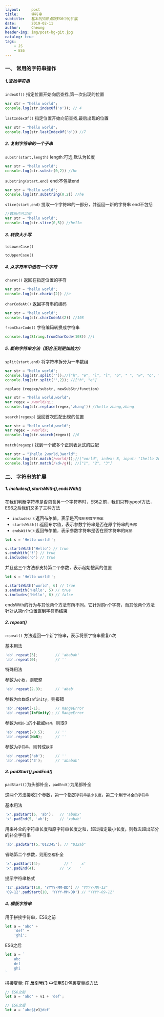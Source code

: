 ```yaml
---
layout:     post
title:      字符串
subtitle:   基本的知识点跟ES6中的扩展
date:       2019-02-11
author:     Cheung
header-img: img/post-bg-git.jpg
catalog: true
tags:
    - JS
    - ES6
---
```


### 一、 常用的字符串操作

##### 1.查找字符串

`indexOf()` 指定位置开始向后查找,第一次出现的位置

```js
var str = "hello world"; 
console.log(str.indexOf('o')); // 4
```

`lastIndexOf()`  指定位置开始向前查找,最后出现的位置

```js
var str = "hello world"; 
console.log(str.lastIndexOf('o')) //7
```

##### 2. 复制字符串的一个子串

`substr(start,length)` length:可选,默认为长度 


```js
var str = "hello world"; 
console.log(str.substr(0,2)) //he
```

`substring(start,end)` end:不包括end


```js
var str = "hello world"; 
console.log(str.substring(0,2)) //he
```

`slice(start,end)` 提取一个字符串的一部分，并返回一新的字符串 end不包括

```js
//数组也可以用
var str = "hello world"; 
console.log(str.slice(0,5)) //hello
```

##### 3. 转换大小写

`toLowerCase()`

`toUpperCase()`

##### 4. 从字符串中选取一个字符

`charAt()` 返回在指定位置的字符

```js
var str = "hello world"; 
console.log(str.charAt(2)) //e
```

`charCodeAt()`  返回字符串的编码

```js
var str = "hello world"; 
console.log(str.charCodeAt(2)) //108
```

`fromCharCode()` 字符编码转换成字符串

```js
console.log(String.fromCharCode(108)) //l
```

##### 5. 新的字符串方法（配合正则更加给力）


`split(start,end)` 将字符串拆分为一串数组

```js
var str = "hello world"; 
console.log(str.split(''));//["h", "e", "l", "l", "o", " ", "w", "o", "r", "l", "d"]
console.log(str.split('',2)); //["h", "e"]
```


`replace (regexp/substr, newSubStr/function)`

```js
var str = "hello world,world"; 
var regex = /world/gi;
console.log(str.replace(regex,'zhang')) //hello zhang,zhang
```

`search(regexp)` 返回首次匹配出现的位置

```js
var str = "hello world,world"; 
var regex = /world/;
console.log(str.search(regex)) //6
```

`match(regexp)` 找到一个或多个正则表达式的匹配

```js
var str = "1hello 2world,3world"; 
console.log(str.match(/world/));//["world", index: 8, input: "1hello 2world,3world", groups: undefined]
console.log(str.match(/\d+/g)); //["1", "2", "3"]
```


### 二、 字符串的扩展

##### 1. includes(),startsWith(),endsWith()

在我们判断字符串是否包含另一个字符串时，ES6之前，我们只有typeof方法，ES6之后我们又多了三种方法

* `includes()`:返回布尔值，表示是否`找到参数字符串`
* `startsWith()`:返回布尔值，表示参数字符串是否在原字符串的`头部`
* `endsWith()`:返回布尔值，表示参数字符串是否在原字符串的`尾部`

```js
let s = 'Hello world!';

s.startsWith('Hello') // true
s.endsWith('!') // true
s.includes('o') // true
```

并且这三个方法都支持第二个参数，表示起始搜索的位置

```js
let s = 'Hello world!';

s.startsWith('world', 6) // true
s.endsWith('Hello', 5) // true
s.includes('Hello', 6) // false
```

endsWith的行为与其他两个方法有所不同。它针对前n个字符，而其他两个方法针对从第n个位置直到字符串结束

##### 2. repeat() 

`repeat()` 方法返回一个新字符串，表示将原字符串重复n次

基本用法

```js
'ab'.repeat(3);        // 'ababab'
'ab'.repeat(0);        // ''
```

特殊用法

参数为`小数`，则取整

```js
'ab'.repeat(2.3);      // 'abab'
```

参数为`负数`或`Infinity`，则报错

```js
'ab'.repeat(-1);       // RangeError
'ab'.repeat(Infinity); // RangeError
```

参数为`0到-1`的小数或`NaN`，则取0

```js
'ab'.repeat(-0.5);     // ''
'ab'.repeat(NaN);      // ''
```

参数为`字符串`，则转成`数字`

```js
'ab'.repeat('ab');     // ''
'ab'.repeat('3');      // 'ababab'
```

##### 3. padStart(),padEnd()

`padStart()`为头部补全，`padEnd()`为尾部补全

这两个方法接收2个参数，第一个指定`字符串最小长度`，第二个用于`补全的字符串`

基本用法

```js
'x'.padStart(5, 'ab');   // 'ababx'
'x'.padEnd(5, 'ab');     // 'xabab'
```

用来补全的字符串长度和原字符串长度之和，超过指定最小长度，则截去超出部分的补全字符串

```js
'ab'.padStart(5,'012345'); // "012ab"
```

省略第二个参数，则用`空格`补全

```js
'x'.padStart(4);           // '    x'
'x'.padEnd(4);           // 'x    '
```

提示字符串格式

```js
'12'.padStart(10, 'YYYY-MM-DD') // "YYYY-MM-12"
'09-12'.padStart(10, 'YYYY-MM-DD') // "YYYY-09-12"
```

##### 4. 模板字符串

用于拼接字符串，ES6之前

```js
let a = 'abc' + 
    'def' + 
    'ghi';
```

ES6之后

```js
let a = `
    abc
    def
    ghi
`
```

拼接变量: 在 **反引号(`)** 中使用${}包裹变量或方法

```js
// ES6之前
let a = 'abc' + v1 + 'def';

// ES6之后
let a = `abc${v1}def`
```
